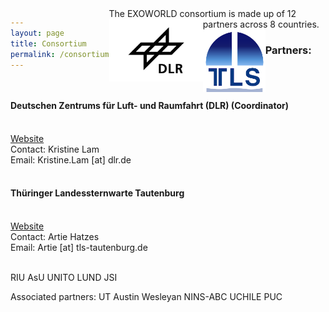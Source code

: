 ```yaml
---
layout: page
title: Consortium
permalink: /consortium
---
```

<html>
The EXOWORLD consortium is made up of 12 partners across 8 countries.

<html>
<head>
<style>
div  {float: left;}
</style>
</head>
<body>

<div>
<img src="/assets/img/dlr-logo.jpeg" alt="DLR logo" height="100">
</div>
<div>
<img src="/assets/img/tautenburg-logo.png" alt="Tautenburg logo" height="100">
</div>

</body>
</html>


<h3>Partners:</h3>
<br>

<br>
<h4><b>Deutschen Zentrums für Luft- und Raumfahrt (DLR) (Coordinator)</b></h4>
<br>
<a href="https://www.dlr.de/pf/desktopdefault.aspx/tabid-179/">Website</a>
<br> 
Contact: Kristine Lam
<br>
Email: Kristine.Lam [at] dlr.de
<br>

<br>
<h4><b>Thüringer Landessternwarte Tautenburg</b></h4>
<br>
<a href="http://www.tls-tautenburg.de/TLS/index.php?id=2&L=1">Website</a>
<br>
Contact: Artie Hatzes
<br>
Email: Artie [at] tls-tautenburg.de
<br>
<br>

RIU
AsU
UNITO
LUND
JSI

Associated partners:
UT Austin
Wesleyan
NINS-ABC
UCHILE
PUC
